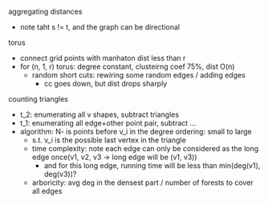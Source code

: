 aggregating distances
- note taht s != t, and the graph can be directional

torus
- connect grid points with manhaton dist less than r 
- for (n, 1, r) torus: degree constant, clusteirng coef 75%, dist O(n)
  - random short cuts: rewiring some random edges / adding edges
    - cc goes down, but dist drops sharply

counting triangles
- t_2: enumerating all v shapes, subtract triangles
- t_1: enumerating all edge+other point pair, subtract ...
- algorithm: N- is points before v_i in the degree ordering: small to large
  - s.t. v_i is the possible last vertex in the triangle
  - time complexity: note each edge can only be considered as the long edge once(v1, v2, v3 -> long edge will be (v1, v3))
    - and for this long edge, running time will be less than min(deg(v1), deg(v3))?
  - arboricity: avg deg in the densest part / number of forests to cover all edges